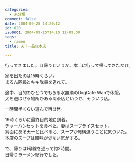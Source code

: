 ```yaml
---
categories:
  - 未分類
comment: false
date: 2004-09-25 14:20:12
id: 820
iso8601: 2004-09-25T14:20:12+09:00
tags:
  - ramen
title: 天下一品総本店

---
```


<div class="entry-body">
  <p>行ってきました。日帰りというか、本当に行って帰ってきただけ。</p>

  <p>家を出たのは15時くらい。<br />
    まろん隊長とキキ隊員を連れて。</p>

  <p>途中、目的のひとつでもある水無瀬のDogCafe Wanで休憩。<br />
    犬を遊ばせる場所がある喫茶店というか、そういう店。</p>

  <p>一時間半くらい遊んで再出発。</p>

  <p>19時くらいに最終目的地に到着。<br />
    チャーハンセットを食べた。妻はスープライスセット。<br />
    箕面にある天一と比べると、スープが結構違うことに気づいた。<br />
    本店のスープは雑味が少ない気がする。</p>

  <p>で、帰りは1号線を通って約2時間。<br />
    日帰りラーメン紀行でした。</p>
</div>
